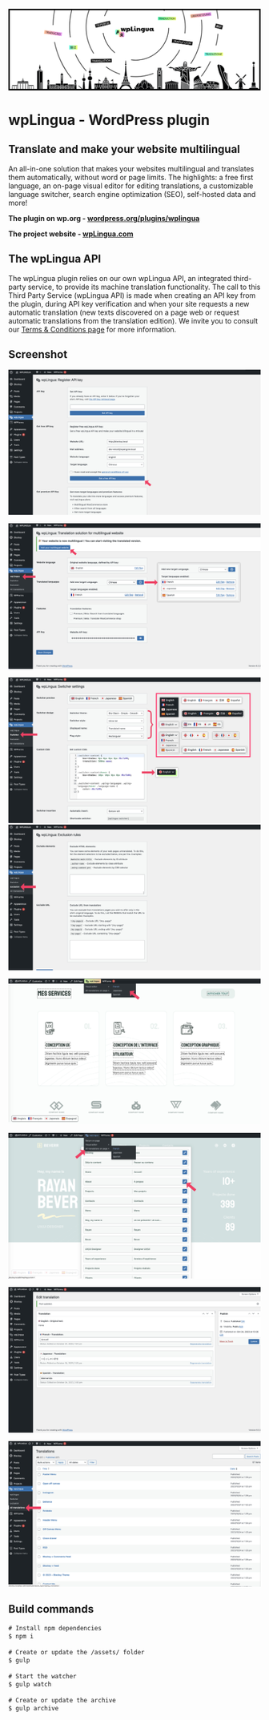 ![wpLingue header image](https://raw.githubusercontent.com/julien-jacob/wplingua/master/wp-assets/banner-1544x500.png)

# wpLingua - WordPress plugin

## Translate and make your website multilingual

An all-in-one solution that makes your websites multilingual and translates them automatically, without word or page limits. The highlights: a free first language, an on-page visual editor for editing translations, a customizable language switcher, search engine optimization (SEO), self-hosted data and more!

**The plugin on wp.org - [wordpress.org/plugins/wplingua](https://wordpress.org/plugins/wplingua/)**

**The project website - [wpLingua.com](https://wplingua.com)**

## The wpLingua API

The wpLingua plugin relies on our own wpLingua API, an integrated third-party service, to provide its machine translation functionality. The call to this Third Party Service (wpLingua API) is made when creating an API key from the plugin, during API key verification and when your site requests a new automatic translation (new texts discovered on a page web or request automatic translations from the translation edition). We invite you to consult our [Terms & Conditions page](https://wplingua.com/terms-and-conditions/) for more information.

## Screenshot

![Once the plugin is downloaded, installed and activated, register your API key.](https://raw.githubusercontent.com/julien-jacob/wplingua/master/wp-assets/screenshot-1.jpg)

![As soon as your API key has been registered, your site is multilingual. This option screen allows you to configure your languages and their flags, as well as activate the functionalities.](https://raw.githubusercontent.com/julien-jacob/wplingua/master/wp-assets/screenshot-2.jpg)

![Customizing the language switcher, enable or disable auto-insertion + choose position or use the shortcode.](https://raw.githubusercontent.com/julien-jacob/wplingua/master/wp-assets/screenshot-3.jpg)
![You have the possibility to exclude pages or parts of pages.](https://raw.githubusercontent.com/julien-jacob/wplingua/master/wp-assets/screenshot-4.jpg)

![If you need, you can edit a translation directly from your pages using our visual editor.](https://raw.githubusercontent.com/julien-jacob/wplingua/master/wp-assets/screenshot-5.jpg)

![You can access the list of translations present on a page, including those which are not directly visible (Meta SEO, texts, alternative images, title attributes, etc.)](https://raw.githubusercontent.com/julien-jacob/wplingua/master/wp-assets/screenshot-6.jpg)

![You can edit all translations of your website.](https://raw.githubusercontent.com/julien-jacob/wplingua/master/wp-assets/screenshot-7.jpg)

![All translations are stored on your WordPress site.](https://raw.githubusercontent.com/julien-jacob/wplingua/master/wp-assets/screenshot-8.jpg)

## Build commands

```
# Install npm dependencies
$ npm i

# Create or update the /assets/ folder
$ gulp

# Start the watcher
$ gulp watch

# Create or update the archive
$ gulp archive
```
